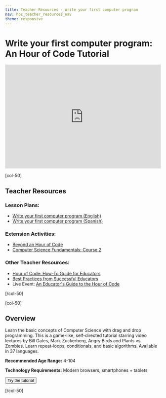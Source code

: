 ```yaml
---
title: Teacher Resources - Write your first computer program
nav: hoc_teacher_resources_nav
theme: responsive
---
```


# Write your first computer program: An Hour of Code Tutorial

<center><iframe style="max-width:100%" width="600" height="337" src="https://www.youtube.com/embed/bQilo5ecSX4" frameborder="0" allowfullscreen></iframe></center>

[col-50]

## Teacher Resources

### Lesson Plans:

- [Write your first computer program (English)](/files/hoc-maze-lp.pdf)
- [Write your first computer program (Spanish)](/files/hoc-maze-lp-spanish.pdf)

### Extension Activities:

- [Beyond an Hour of Code](http://letron.vip/learn/beyond)
- [Computer Science Fundamentals: Course 2](https://studio.letron.vip/s/course2)

### Other Teacher Resources:

- [Hour of Code: How-To Guide for Educators](https://hourofcode.com/us/en/resources/how-to)
- [Best Practices from Successful Educators](http://www.slideshare.net/TeachCode/hour-of-code-best-practices-for-successful-educators-51273466)
- Live Event: [An Educator's Guide to the Hour of Code](https://www.eventbrite.com/e/an-educators-guide-to-the-hour-of-code-tickets-17987415845)

[/col-50]

[col-50]

## Overview

Learn the basic concepts of Computer Science with drag and drop programming. This is a game-like, self-directed tutorial starring video lectures by Bill Gates, Mark Zuckerberg, Angry Birds and Plants vs. Zombies. Learn repeat-loops, conditionals, and basic algorithms. Available in 37 languages.

**Recommended Age Range:** 4-104

**Technology Requirements:** Modern browsers, smartphones + tablets

<a href="http://studio.letron.vip/hoc/reset"><button>Try the tutorial</button></a>

[/col-50]
